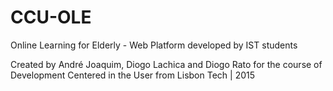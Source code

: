 # CCU-OLE
Online Learning for Elderly - Web Platform developed by IST students

Created by André Joaquim, Diogo Lachica and Diogo Rato
for the course of Development Centered in the User from Lisbon Tech | 2015
